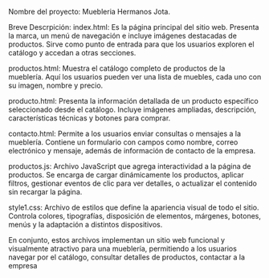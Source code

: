 Nombre del proyecto: Muebleria Hermanos Jota.

Breve Descrpición: 
index.html: Es la página principal del sitio web. Presenta la marca, un menú de navegación e incluye imágenes destacadas de productos. 
Sirve como punto de entrada para que los usuarios exploren el catálogo y accedan a otras secciones.

productos.html: Muestra el catálogo completo de productos de la mueblería. Aquí los usuarios pueden ver una lista de muebles, cada uno con su imagen, nombre y precio. 

producto.html: Presenta la información detallada de un producto específico seleccionado desde el catálogo. Incluye imágenes ampliadas, descripción, características técnicas y botones para comprar.

contacto.html: Permite a los usuarios enviar consultas o mensajes a la mueblería. Contiene un formulario con campos como nombre, correo electrónico y mensaje, además de información de contacto de la empresa.

productos.js: Archivo JavaScript que agrega interactividad a la página de productos. Se encarga de cargar dinámicamente los productos, aplicar filtros, gestionar eventos de clic para ver detalles, o actualizar el contenido sin recargar la página.

style1.css: Archivo de estilos que define la apariencia visual de todo el sitio. Controla colores, tipografías, disposición de elementos, márgenes, botones, menús y la adaptación a distintos dispositivos.

En conjunto, estos archivos implementan un sitio web funcional y visualmente atractivo para una mueblería, permitiendo a los usuarios navegar por el catálogo, consultar detalles de productos, contactar a la empresa
